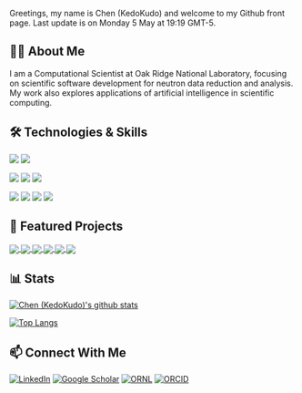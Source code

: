 Greetings, my name is Chen (KedoKudo) and welcome to my Github front page. Last update is on Monday 5 May at 19:19 GMT-5.

## 👨‍🔬 About Me

I am a Computational Scientist at Oak Ridge National Laboratory, focusing on scientific software development for neutron data reduction and analysis. My work also explores applications of artificial intelligence in scientific computing.

## 🛠️ Technologies & Skills

![](https://img.shields.io/badge/OS-Linux-informational?style=flat&logo=Linux&logoColor=white&color=2bbc8a)
![](https://img.shields.io/badge/OS-MacOS-informational?style=flat&logo=Apple&logoColor=white&color=2bbc8a)

![](https://img.shields.io/badge/Code-Python-informational?style=flat&logo=Python&logoColor=white&color=2bbc8a)
![](https://img.shields.io/badge/Code-C-informational?style=flat&logo=C&logoColor=white&color=2bbc8a)
![](https://img.shields.io/badge/Code-Go-informational?style=flat&logo=Go&logoColor=white&color=2bbc8a)

![](https://img.shields.io/badge/Tools-Cmake-informational?style=flat&logo=Cmake&logoColor=white&color=2bbc8a)
![](https://img.shields.io/badge/Tools-Docker-informational?style=flat&logo=Docker&logoColor=white&color=2bbc8a)
![](https://img.shields.io/badge/Tools-Jupyter-informational?style=flat&logo=Jupyter&logoColor=white&color=2bbc8a)
![](https://img.shields.io/badge/Tools-VSCode-informational?style=flat&logo=visual%20studio%20code&logoColor=white&color=2bbc8a)

## 🚀 Featured Projects

<a href="https://github.com/ornlneutronimaging/iMars3D">
  <img align="center" src="https://github-readme-stats.vercel.app/api/pin/?username=ornlneutronimaging&repo=iMars3D&theme=vue" />
</a>
<a href="https://github.com/mantidproject/mantid">
  <img align="center" src="https://github-readme-stats.vercel.app/api/pin/?username=mantidproject&repo=mantid&theme=vue" />
</a>

<a href="https://github.com/ornlneutronimaging/mcpevent2hist">
  <img align="center" src="https://github-readme-stats.vercel.app/api/pin/?username=ornlneutronimaging&repo=mcpevent2hist&theme=vue" />
</a>
<a href="https://github.com/ornlneutronimaging/iBeatles">
  <img align="center" src="https://github-readme-stats.vercel.app/api/pin/?username=ornlneutronimaging&repo=iBeatles&theme=vue" />
</a>

<a href="https://github.com/lanl/PLEIADES">
  <img align="center" src="https://github-readme-stats.vercel.app/api/pin/?username=lanl&repo=PLEIADES&theme=vue" />
</a>
<a href="https://github.com/KedoKudo/DocSage">
  <img align="center" src="https://github-readme-stats.vercel.app/api/pin/?username=KedoKudo&repo=DocSage&theme=vue" />
</a>


## 📊 Stats

[![Chen (KedoKudo)'s github stats](https://github-readme-stats.vercel.app/api?username=KedoKudo&theme=vue)](https://github.com/KedoKudo/github-readme-stats)

[![Top Langs](https://github-readme-stats.vercel.app/api/top-langs/?username=KedoKudo&show_icons=true&theme=vue&hide=html,jupyter%20notebook,vim%20script)](https://github.com/KedoKudo/github-readme-stats)

## 📫 Connect With Me
[![LinkedIn](https://img.shields.io/badge/LinkedIn-Connect-blue?style=flat&logo=linkedin)](https://www.linkedin.com/in/chen-z-5a081725/)
[![Google Scholar](https://img.shields.io/badge/Google%20Scholar-Profile-blue?style=flat&logo=google-scholar)](https://scholar.google.com/citations?user=aPdsom8AAAAJ&hl=en)
[![ORNL](https://img.shields.io/badge/ORNL-Profile-orange?style=flat&logo=atom)](https://www.ornl.gov/staff-profile/chen-zhang)
[![ORCID](https://img.shields.io/badge/ORCID-Profile-green?style=flat&logo=orcid)](https://orcid.org/0000-0001-8374-4467)
